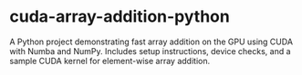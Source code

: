 # cuda-array-addition-python
A Python project demonstrating fast array addition on the GPU using CUDA with Numba and NumPy. Includes setup instructions, device checks, and a sample CUDA kernel for element-wise array addition.

